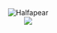 <div style="text-align: center;">
<img src="https://count.getloli.com/get/@Halfapear?theme=rule34" alt="Halfapear">
</div>

<div align="center"> <img src="https://github-readme-stats.vercel.app/api?username=Halfapear&show_icons=true&theme=tokyonight" /> </div>

<!--

<div align="center"> <img src="https://visitor-badge.glitch.me/badge?page_id=Halfapear" /> </div>

<div align="center"> <img src="https://profile-counter.glitch.me/Halfapear/count.svg" /> </div>

-->
